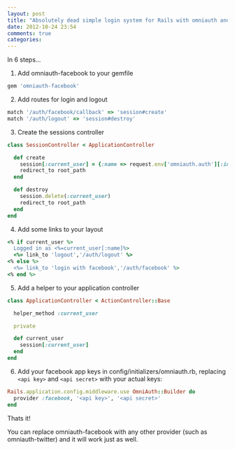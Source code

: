 ```yaml
---
layout: post
title: "Absolutely dead simple login system for Rails with omniauth and facebook"
date: 2012-10-24 23:54
comments: true
categories: 
---
```

In 6 steps...
<!-- more -->

1) Add omniauth-facebook to your gemfile

``` ruby
gem 'omniauth-facebook'
```

2) Add routes for login and logout

``` ruby
match '/auth/facebook/callback' => 'session#create'
match '/auth/logout' => 'session#destroy'
```

3) Create the sessions controller

``` ruby
class SessionController < ApplicationController

  def create
    session[:current_user] = {:name => request.env['omniauth.auth'][:info][:name]}
    redirect_to root_path
  end

  def destroy
    session.delete(:current_user)
    redirect_to root_path
  end
end
```

4) Add some links to your layout

``` ruby
<% if current_user %>
  Logged in as <%=current_user[:name]%>
  <%= link_to 'logout','/auth/logout' %>
<% else %>
  <%= link_to 'login with facebook','/auth/facebook' %>
<% end %>
```

5) Add a helper to your application controller

``` ruby
class ApplicationController < ActionController::Base

  helper_method :current_user

  private

  def current_user
    session[:current_user]
  end
end
```

6) Add your facebook app keys in config/initializers/omniauth.rb, replacing ```<api key>``` and ```<api secret>``` with your actual keys:

``` ruby
Rails.application.config.middleware.use OmniAuth::Builder do
  provider :facebook, '<api key>', '<api secret>'
end
```

Thats it!

You can replace omniauth-facebook with any other provider (such as omniauth-twitter) and it will work just as well. 
